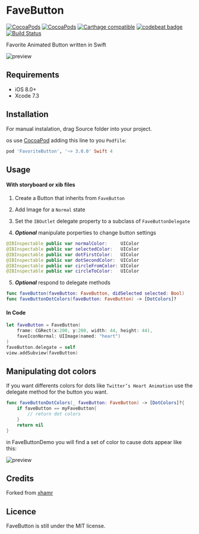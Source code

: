 # FaveButton

[![CocoaPods](https://img.shields.io/cocoapods/p/FaveButton.svg)](https://cocoapods.org/pods/FaveButton)
[![CocoaPods](https://img.shields.io/cocoapods/v/FaveButton.svg)](http://cocoapods.org/pods/FaveButton)
[![Carthage compatible](https://img.shields.io/badge/Carthage-compatible-4BC51D.svg?style=flat)](https://github.com/xhamr/fave-button)
[![codebeat badge](https://codebeat.co/badges/580517f8-efc8-4d20-89aa-900531610144)](https://codebeat.co/projects/github-com-xhamr-fave-button)
[![Build Status](https://travis-ci.org/xhamr/fave-button.svg?branch=master)](https://travis-ci.org/xhamr/fave-button)

Favorite Animated Button written in Swift


![preview](https://github.com/xhamr/fave-button/blob/master/fave-button1.gif)


## Requirements

- iOS 8.0+
- Xcode 7.3

## Installation

For manual instalation, drag Source folder into your project.

os use [CocoaPod](https://cocoapods.org) adding this line to you `Podfile`:

```ruby
pod 'FavoriteButton', '~> 3.0.0' Swift 4

```

## Usage

#### With storyboard or xib files

1) Create a Button that inherits from `FaveButton`

2) Add Image for a `Normal` state

3) Set the `IBOutlet` delegate property to a subclass of `FaveButtonDelegate`

4) ___Optional___ manipulate porperties to change button settings

```swift
@IBInspectable public var normalColor:     UIColor
@IBInspectable public var selectedColor:   UIColor
@IBInspectable public var dotFirstColor:   UIColor
@IBInspectable public var dotSecondColor:  UIColor
@IBInspectable public var circleFromColor: UIColor
@IBInspectable public var circleToColor:   UIColor
```
 
 5) ___Optional___ respond to delegate methods

 ```swift
func faveButton(faveButton: FaveButton, didSelected selected: Bool)    
func faveButtonDotColors(faveButton: FaveButton) -> [DotColors]?     
 ```


#### In Code

```swift
let faveButton = FaveButton(
    frame: CGRect(x:200, y:200, width: 44, height: 44),
    faveIconNormal: UIImage(named: "heart")
)
faveButton.delegate = self
view.addSubview(faveButton)
```

## Manipulating dot colors

If you want differents colors for dots like `Twitter’s Heart Animation` use the delegate method for the button you want.

```swift
func faveButtonDotColors(_ faveButton: FaveButton) -> [DotColors]?{
	if faveButton == myFaveButton{
		// return dot colors
	}
	return nil
}
```

in FaveButtonDemo you will find a set of color to cause dots appear like this:

![preview](https://github.com/xhamr/fave-button/blob/master/fave-button2.gif)



## Credits

Forked from [xhamr](https://github.com/xhamr/fave-button)

## Licence

FaveButton is still under the MIT license.











